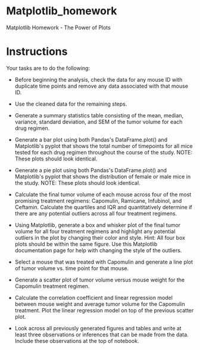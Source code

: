 # Matplotlib_homework
Matplotlib Homework - The Power of Plots
# Instructions

Your tasks are to do the following:


* Before beginning the analysis, check the data for any mouse ID with duplicate time points and remove any data associated with that mouse ID.


* Use the cleaned data for the remaining steps.


* Generate a summary statistics table consisting of the mean, median, variance, standard deviation, and SEM of the tumor volume for each drug regimen.


* Generate a bar plot using both Pandas's DataFrame.plot() and Matplotlib's pyplot that shows the total number of timepoints for all mice tested for each drug regimen throughout the course of the study.
NOTE: These plots should look identical.


* Generate a pie plot using both Pandas's DataFrame.plot() and Matplotlib's pyplot that shows the distribution of female or male mice in the study.
NOTE: These plots should look identical.


* Calculate the final tumor volume of each mouse across four of the most promising treatment regimens: Capomulin, Ramicane, Infubinol, and Ceftamin. Calculate the quartiles and IQR and quantitatively determine if there are any potential outliers across all four treatment regimens.


* Using Matplotlib, generate a box and whisker plot of the final tumor volume for all four treatment regimens and highlight any potential outliers in the plot by changing their color and style.
Hint: All four box plots should be within the same figure. Use this Matplotlib documentation page for help with changing the style of the outliers.


* Select a mouse that was treated with Capomulin and generate a line plot of tumor volume vs. time point for that mouse.


* Generate a scatter plot of tumor volume versus mouse weight for the Capomulin treatment regimen.


* Calculate the correlation coefficient and linear regression model between mouse weight and average tumor volume for the Capomulin treatment. Plot the linear regression model on top of the previous scatter plot.


* Look across all previously generated figures and tables and write at least three observations or inferences that can be made from the data. Include these observations at the top of notebook.


